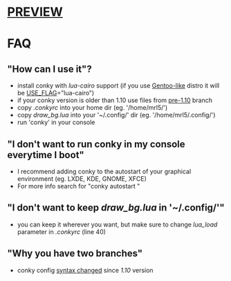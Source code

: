 # [PREVIEW]

# FAQ

## "How can I use it"?
- install conky with *lua-cairo* support (if you use [Gentoo-like] distro it will be [USE_FLAG]="lua-cairo")
- if your conky version is older than 1.10 use files from [pre-1.10] branch
- copy *.conkyrc* into your home dir (eg. '/home/mrl5/')
- copy *draw_bg.lua* into your '~/.config/' dir (eg. '/home/mrl5/.config/')
- run 'conky' in your console

## "I don't want to run conky in my console everytime I boot"
- I recommend adding conky to the autostart of your graphical environment (eg. LXDE, KDE, GNOME, XFCE)
- For more info search for "conky autostart **<your graphical env>**"

## "I don't want to keep *draw_bg.lua* in '~/.config/'"
- you can keep it wherever you want, but make sure to change *lua_load* parameter in *.conkyrc* (line 40)

## "Why you have two branches"
- conky config [syntax changed] since *1.10* version


[USE_FLAG]: https://wiki.gentoo.org/wiki/USE_flag
[Gentoo-like]: https://wiki.gentoo.org/wiki/Distributions_based_on_Gentoo
[syntax changed]: https://github.com/brndnmtthws/conky/wiki/Convert-to-new-1.10-syntax
[PREVIEW]: https://raw.githubusercontent.com/mrl5/conky-config/master/mrl5-conky.png
[pre-1.10]: https://github.com/mrl5/conky-config/tree/pre-1.10
